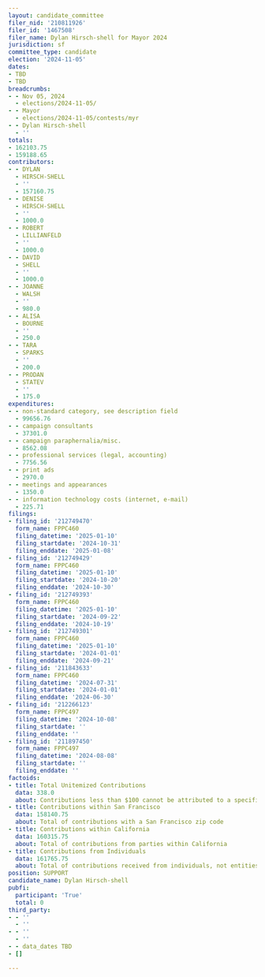 ```yaml
---
layout: candidate_committee
filer_nid: '210811926'
filer_id: '1467508'
filer_name: Dylan Hirsch-shell for Mayor 2024
jurisdiction: sf
committee_type: candidate
election: '2024-11-05'
dates:
- TBD
- TBD
breadcrumbs:
- - Nov 05, 2024
  - elections/2024-11-05/
- - Mayor
  - elections/2024-11-05/contests/myr
- - Dylan Hirsch-shell
  - ''
totals:
- 162103.75
- 159188.65
contributors:
- - DYLAN
  - HIRSCH-SHELL
  - ''
  - 157160.75
- - DENISE
  - HIRSCH-SHELL
  - ''
  - 1000.0
- - ROBERT
  - LILLIANFELD
  - ''
  - 1000.0
- - DAVID
  - SHELL
  - ''
  - 1000.0
- - JOANNE
  - WALSH
  - ''
  - 980.0
- - ALISA
  - BOURNE
  - ''
  - 250.0
- - TARA
  - SPARKS
  - ''
  - 200.0
- - PRODAN
  - STATEV
  - ''
  - 175.0
expenditures:
- - non-standard category, see description field
  - 99656.76
- - campaign consultants
  - 37301.0
- - campaign paraphernalia/misc.
  - 8562.08
- - professional services (legal, accounting)
  - 7756.56
- - print ads
  - 2970.0
- - meetings and appearances
  - 1350.0
- - information technology costs (internet, e-mail)
  - 225.71
filings:
- filing_id: '212749470'
  form_name: FPPC460
  filing_datetime: '2025-01-10'
  filing_startdate: '2024-10-31'
  filing_enddate: '2025-01-08'
- filing_id: '212749429'
  form_name: FPPC460
  filing_datetime: '2025-01-10'
  filing_startdate: '2024-10-20'
  filing_enddate: '2024-10-30'
- filing_id: '212749393'
  form_name: FPPC460
  filing_datetime: '2025-01-10'
  filing_startdate: '2024-09-22'
  filing_enddate: '2024-10-19'
- filing_id: '212749301'
  form_name: FPPC460
  filing_datetime: '2025-01-10'
  filing_startdate: '2024-01-01'
  filing_enddate: '2024-09-21'
- filing_id: '211843633'
  form_name: FPPC460
  filing_datetime: '2024-07-31'
  filing_startdate: '2024-01-01'
  filing_enddate: '2024-06-30'
- filing_id: '212266123'
  form_name: FPPC497
  filing_datetime: '2024-10-08'
  filing_startdate: ''
  filing_enddate: ''
- filing_id: '211897450'
  form_name: FPPC497
  filing_datetime: '2024-08-08'
  filing_startdate: ''
  filing_enddate: ''
factoids:
- title: Total Unitemized Contributions
  data: 338.0
  about: Contributions less than $100 cannot be attributed to a specific individual
- title: Contributions within San Francisco
  data: 158140.75
  about: Total of contributions with a San Francisco zip code
- title: Contributions within California
  data: 160315.75
  about: Total of contributions from parties within California
- title: Contributions from Individuals
  data: 161765.75
  about: Total of contributions received from individuals, not entities
position: SUPPORT
candidate_name: Dylan Hirsch-shell
pubfi:
  participant: 'True'
  total: 0
third_party:
- - ''
  - ''
- - ''
  - ''
- - data_dates TBD
- []

---
```


